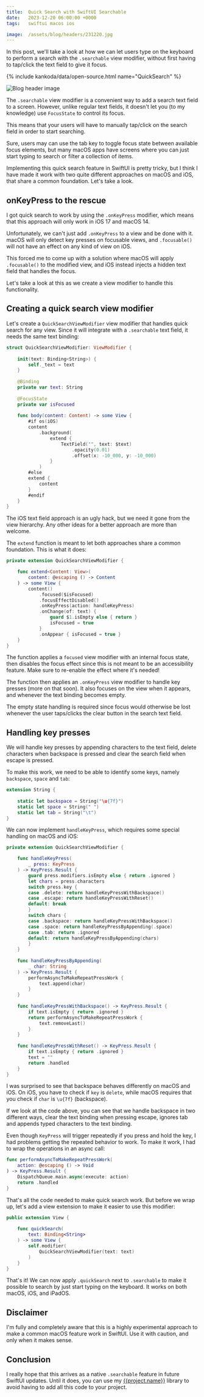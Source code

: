 ```yaml
---
title:  Quick Search with SwiftUI Searchable
date:   2023-12-20 06:00:00 +0000
tags:   swiftui macos ios

image:  /assets/blog/headers/231220.jpg
---
```


In this post, we'll take a look at how we can let users type on the keyboard to perform a search with the `.searchable` view modifier, without first having to tap/click the text field to give it focus.

{% include kankoda/data/open-source.html name="QuickSearch" %}

![Blog header image]({{page.image}})

The `.searchable` view modifier is a convenient way to add a search text field to a screen. However, unlike regular text fields, it doesn't let you (to my knowledge) use `FocusState` to control its focus.

This means that your users will have to manually tap/click on the search field in order to start searching. 

Sure, users may can use the tab key to toggle focus state between available focus elements, but many macOS apps have screens where you can just start typing to search or filter a collection of items.

Implementing this quick search feature in SwiftUI is pretty tricky, but I think I have made it work with two quite different approaches on macOS and iOS, that share a common foundation. Let's take a look.


## onKeyPress to the rescue

I got quick search to work by using the `.onKeyPress` modifier, which means that this approach will only work in iOS 17 and macOS 14.

Unfortunately, we can't just add `.onKeyPress` to a view and be done with it. macOS will only detect key presses on focusable views, and `.focusable()` will not have an effect on any kind of view on iOS.

This forced me to come up with a solution where macOS will apply `.focusable()` to the modified view, and iOS instead injects a hidden text field that handles the focus.

Let's take a look at this as we create a view modifier to handle this functionality.


## Creating a quick search view modifier

Let's create a `QuickSearchViewModifier` view modifier that handles quick search for any view. Since it will integrate with a `.searchable` text field, it needs the same text binding:

```swift
struct QuickSearchViewModifier: ViewModifier {
    
    init(text: Binding<String>) {
        self._text = text
    }
    
    @Binding
    private var text: String
    
    @FocusState
    private var isFocused
    
    func body(content: Content) -> some View {
        #if os(iOS)
        content
            .background(
                extend {
                    TextField("", text: $text)
                        .opacity(0.01)
                        .offset(x: -10_000, y: -10_000)
                }
            )
        #else
        extend {
            content
        }
        #endif
    }
}
```

The iOS text field approach is an ugly hack, but we need it gone from the view hierarchy. Any other ideas for a better approach are more than welcome.

The `extend` function is meant to let both approaches share a common foundation. This is what it does:

```swift
private extension QuickSearchViewModifier {

    func extend<Content: View>(
        content: @escaping () -> Content
    ) -> some View {
        content()
            .focused($isFocused)
            .focusEffectDisabled()
            .onKeyPress(action: handleKeyPress)
            .onChange(of: text) {
                guard $1.isEmpty else { return }
                isFocused = true
            }
            .onAppear { isFocused = true }
    }
}
```

The function applies a `focused` view modifier with an internal focus state, then disables the focus effect since this is not meant to be an accessibility feature. Make sure to re-enable the effect where it's needed!

The function then applies an `.onKeyPress` view modifier to handle key presses (more on that soon). It also focuses on the view when it appears, and whenever the text binding becomes empty.

The empty state handling is required since focus would otherwise be lost whenever the user taps/clicks the clear button in the search text field.


## Handling key presses

We will handle key presses by appending characters to the text field, delete characters when backspace is pressed and clear the search field when escape is pressed.

To make this work, we need to be able to identify some keys, namely `backspace`, `space` and `tab`:

```swift
extension String {
    
    static let backspace = String("\u{7f}")
    static let space = String(" ")
    static let tab = String("\t")
}
```

We can now implement `handleKeyPress`, which requires some special handling on macOS and iOS:

```swift
private extension QuickSearchViewModifier {

    func handleKeyPress(
        _ press: KeyPress
    ) -> KeyPress.Result {
        guard press.modifiers.isEmpty else { return .ignored }
        let chars = press.characters
        switch press.key {
        case .delete: return handleKeyPressWithBackspace()
        case .escape: return handleKeyPressWithReset()
        default: break
        }
        switch chars {
        case .backspace: return handleKeyPressWithBackspace()
        case .space: return handleKeyPressByAppending(.space)
        case .tab: return .ignored
        default: return handleKeyPressByAppending(chars)
        }
    }
    
    func handleKeyPressByAppending(
        _ char: String
    ) -> KeyPress.Result {
        performAsyncToMakeRepeatPressWork {
            text.append(char)
        }
    }
    
    func handleKeyPressWithBackspace() -> KeyPress.Result {
        if text.isEmpty { return .ignored }
        return performAsyncToMakeRepeatPressWork {
            text.removeLast()
        }
    }
    
    func handleKeyPressWithReset() -> KeyPress.Result {
        if text.isEmpty { return .ignored }
        text = ""
        return .handled
    }
}
```

I was surprised to see that backspace behaves differently on macOS and iOS. On iOS, you have to check if `key` is `delete`, while macOS requires that you check if `char` is `\u{7f}` (backspace).

If we look at the code above, you can see that we handle backspace in two different ways, clear the text binding when pressing escape, ignores tab and appends typed characters to the text binding.

Even though `KeyPress` will trigger repeatedly if you press and hold the key, I had problems getting the repeated behavior to work. To make it work, I had to wrap the operations in an async call:

```swift
func performAsyncToMakeRepeatPressWork(
    action: @escaping () -> Void
) -> KeyPress.Result {
    DispatchQueue.main.async(execute: action)
    return .handled
}
```

That's all the code needed to make quick search work. But before we wrap up, let's add a view extension to make it easier to use this modifier:

```swift
public extension View {
    
    func quickSearch(
        text: Binding<String>
    ) -> some View {
        self.modifier(
            QuickSearchViewModifier(text: text)
        )
    }
}
```

That's it! We can now apply `.quickSearch` next to `.searchable` to make it possible to search by just start typing on the keyboard. It works on both macOS, iOS, and iPadOS.


## Disclaimer

I'm fully and completely aware that this is a highly experimental approach to make a common macOS feature work in SwiftUI. Use it with caution, and only when it makes sense.


## Conclusion

I really hope that this arrives as a native `.searchable` feature in future SwiftUI updates. Until it does, you can use my [{{project.name}}]({{project.url}}) library to avoid having to add all this code to your project.